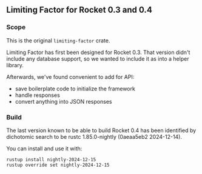## Limiting Factor for Rocket 0.3 and 0.4

### Scope
This is the original `limiting-factor` crate.

Limiting Factor has first been designed for Rocket 0.3.
That version didn't include any database support,
so we wanted to include it as into a helper library.

Afterwards, we've found convenient to add for API:
  - save boilerplate code to initialize the framework
  - handle responses
  - convert anything into JSON responses

### Build

The last version known to be able to build Rocket 0.4 has been identified
by dichotomic search to be rustc 1.85.0-nightly (0aeaa5eb2 2024-12-14).

You can install and use it with:

    rustup install nightly-2024-12-15
    rustup override set nightly-2024-12-15
